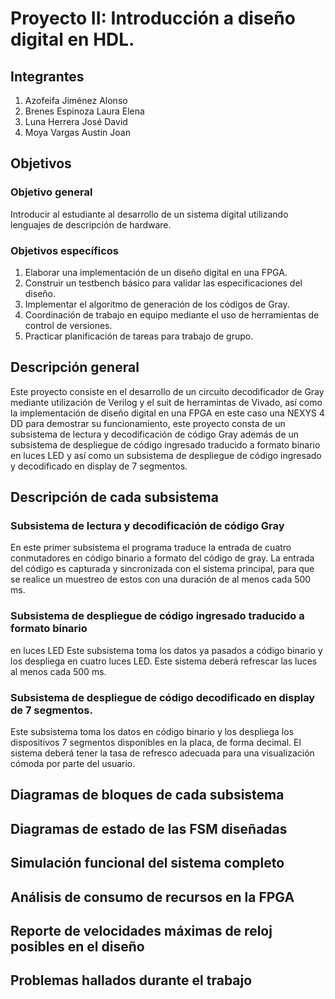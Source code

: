 # Proyecto II: Introducción a diseño digital en HDL.

## Integrantes
1. Azofeifa Jiménez Alonso
2. Brenes Espinoza Laura Elena
3. Luna Herrera José David
4. Moya Vargas Austin Joan

## Objetivos
### Objetivo general
Introducir al estudiante al desarrollo de un sistema digital utilizando lenguajes de descripción de hardware.

### Objetivos específicos
1. Elaborar una implementación de un diseño digital en una FPGA.
2. Construir un testbench básico para validar las especificaciones del diseño.
3. Implementar el algoritmo de generación de los códigos de Gray.
4. Coordinación de trabajo en equipo mediante el uso de herramientas de control de versiones.
5. Practicar planificación de tareas para trabajo de grupo.

## Descripción general
Este proyecto consiste en el desarrollo de un circuito decodificador de Gray mediante utilización de Verilog y el suit de herramintas de Vivado, así como la implementación de diseño digital en una FPGA en este caso una NEXYS 4 DD para demostrar su funcionamiento, este proyecto consta de un subsistema de lectura y decodificación de código Gray además de un subsistema de despliegue de código ingresado traducido a formato binario en luces LED y así como un subsistema de despliegue de código ingresado y decodificado en display de 7 segmentos.

## Descripción de cada subsistema
### Subsistema de lectura y decodificación de código Gray
En este primer subsistema el programa traduce la entrada de cuatro conmutadores en código binario a formato del código de gray. La entrada del código es capturada y sincronizada con el sistema principal, para que se realice un muestreo de estos con una  duración de al menos cada 500 ms.



### Subsistema de despliegue de código ingresado traducido a formato binario
en luces LED
Este subsistema toma los datos ya pasados a código binario y los despliega en cuatro luces LED. Este
sistema deberá refrescar las luces al menos cada 500 ms.
### Subsistema de despliegue de código decodificado en display de 7 segmentos.
Este subsistema toma los datos en código binario y los despliega los dispositivos 7 segmentos disponibles
en la placa, de forma decimal. El sistema deberá tener la tasa de refresco adecuada para una visualización
cómoda por parte del usuario.

## Diagramas de bloques de cada subsistema


## Diagramas de estado de las FSM diseñadas


## Simulación funcional del sistema completo


## Análisis de consumo de recursos en la FPGA


## Reporte de velocidades máximas de reloj posibles en el diseño



## Problemas hallados durante el trabajo

